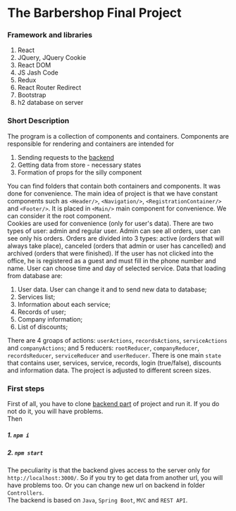 # The Barbershop Final Project

### Framework and libraries  
1. React  
2. JQuery, JQuery Cookie  
3. React DOM  
4. JS Jash Code  
5. Redux  
6. React Router Redirect  
7. Bootstrap  
8. h2 database on server

### Short Description
The program is a collection of components and containers. Components are responsible for rendering and containers are intended for  
1. Sending requests to the [backend](https://github.com/Snezzz/barbershop_be)  
2. Getting data from store - necessary states  
3. Formation of props for the silly component  

You can find folders that contain both containers and components. It was done for convenience.
The main idea of project is that we have constant components such as ```<Header/>```, ```<Navigation/>```, ```<RegistrationContainer/>```
and ```<Footer/>```.
It is placed in ```<Main/>``` main component for convenience. We can consider it the root component.  
Cookies are used for convenience (only for user's data). There are two types of user: admin and regular user. Admin can see all orders, user 
can see only his orders. Orders are divided into 3 types: active (orders that will always take place), canceled (orders that admin or user has cancelled)
and archived (orders that were finished). If the user has not clicked into the office, he is registered as a guest and must fill 
in the phone number and name. User can choose time and day of selected service. Data that loading from database are:   
1. User data. User can change it and to send new data to database;  
2. Services list;  
3. Information about each service;  
4. Records of user;  
5. Company information;  
6. List of discounts;  

There are 4 groaps of actions: ```userActions```, ```recordsActions```, ```serviceActions``` and ```companyActions```; and 5 reducers:
```rootReducer```, ```companyReducer```, 
```recordsReducer```, ```serviceReducer``` and ```userReducer```. There is one main ```state``` that contains user, services, service, records, login (true/false), discounts 
and information data.  The project is adjusted to different screen sizes.

### First steps
First of all, you have to clone [backend part](https://github.com/Snezzz/barbershop_be)   of project and run it. If you do not do it, you will have problems.  
Then  
##### 1. `npm i `
##### 2. `npm start`
The peculiarity is that the backend gives access to the server only for ```http://localhost:3000/```. So if you try to get data from another url, you 
will have problems too. Or you can change new url on backend in folder ```Controllers```.  
The backend is based on ```Java```, ```Spring Boot```, ```MVC``` and ```REST API```. 

